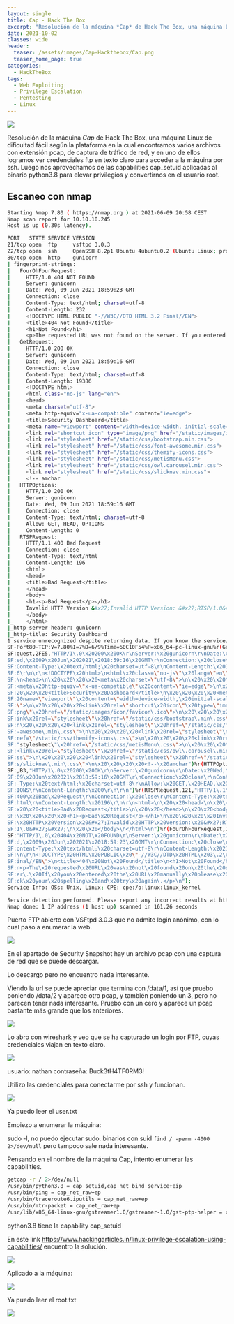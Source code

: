 ```yaml
---
layout: single
title: Cap - Hack The Box
excerpt: "Resolución de la máquina *Cap* de Hack The Box, una máquina Linux de dificultad fácil según la plataforma en la cual encontramos varios archivos con extensión pcap, de captura de tráfico de red, y en uno de ellos logramos ver credenciales ftp en texto claro para acceder a la máquina por ssh. Luego nos aprovechamos de las capabilities cap_setuid aplicadas al binario python3.8 para elevar privilegios y convertirnos en el usuario root."
date: 2021-10-02
classes: wide
header:
  teaser: /assets/images/Cap-Hackthebox/Cap.png
  teaser_home_page: true
categories:
  - HackTheBox
tags:
  - Web Exploiting
  - Privilege Escalation
  - Pentesting
  - Linux
---
```


![](/assets/images/Cap-Hackthebox/Cap.png)

Resolución de la máquina *Cap* de Hack The Box, una máquina Linux de dificultad fácil según la plataforma en la cual encontramos varios archivos con extensión pcap, de captura de tráfico de red, y en uno de ellos logramos ver credenciales ftp en texto claro para acceder a la máquina por ssh. Luego nos aprovechamos de las capabilities cap_setuid aplicadas al binario python3.8 para elevar privilegios y convertirnos en el usuario root.

## Escaneo con nmap

```bash
Starting Nmap 7.80 ( https://nmap.org ) at 2021-06-09 20:58 CEST
Nmap scan report for 10.10.10.245
Host is up (0.30s latency).

PORT   STATE SERVICE VERSION
21/tcp open  ftp     vsftpd 3.0.3
22/tcp open  ssh     OpenSSH 8.2p1 Ubuntu 4ubuntu0.2 (Ubuntu Linux; protocol 2.0)
80/tcp open  http    gunicorn
| fingerprint-strings:
|   FourOhFourRequest:
|     HTTP/1.0 404 NOT FOUND
|     Server: gunicorn
|     Date: Wed, 09 Jun 2021 18:59:23 GMT
|     Connection: close
|     Content-Type: text/html; charset=utf-8
|     Content-Length: 232
|     <!DOCTYPE HTML PUBLIC "-//W3C//DTD HTML 3.2 Final//EN">
|     <title>404 Not Found</title>
|     <h1>Not Found</h1>
|     <p>The requested URL was not found on the server. If you entered the URL manually please check your spelling and try again.</p>
|   GetRequest:
|     HTTP/1.0 200 OK
|     Server: gunicorn
|     Date: Wed, 09 Jun 2021 18:59:16 GMT
|     Connection: close
|     Content-Type: text/html; charset=utf-8
|     Content-Length: 19386
|     <!DOCTYPE html>
|     <html class="no-js" lang="en">
|     <head>
|     <meta charset="utf-8">
|     <meta http-equiv="x-ua-compatible" content="ie=edge">
|     <title>Security Dashboard</title>
|     <meta name="viewport" content="width=device-width, initial-scale=1">
|     <link rel="shortcut icon" type="image/png" href="/static/images/icon/favicon.ico">
|     <link rel="stylesheet" href="/static/css/bootstrap.min.css">
|     <link rel="stylesheet" href="/static/css/font-awesome.min.css">
|     <link rel="stylesheet" href="/static/css/themify-icons.css">
|     <link rel="stylesheet" href="/static/css/metisMenu.css">
|     <link rel="stylesheet" href="/static/css/owl.carousel.min.css">
|     <link rel="stylesheet" href="/static/css/slicknav.min.css">
|     <!-- amchar
|   HTTPOptions:
|     HTTP/1.0 200 OK
|     Server: gunicorn
|     Date: Wed, 09 Jun 2021 18:59:16 GMT
|     Connection: close
|     Content-Type: text/html; charset=utf-8
|     Allow: GET, HEAD, OPTIONS
|     Content-Length: 0
|   RTSPRequest:
|     HTTP/1.1 400 Bad Request
|     Connection: close
|     Content-Type: text/html
|     Content-Length: 196
|     <html>
|     <head>
|     <title>Bad Request</title>
|     </head>
|     <body>
|     <h1><p>Bad Request</p></h1>
|     Invalid HTTP Version &#x27;Invalid HTTP Version: &#x27;RTSP/1.0&#x27;&#x27;
|     </body>
|_    </html>
|_http-server-header: gunicorn
|_http-title: Security Dashboard
1 service unrecognized despite returning data. If you know the service/version, please submit the following fingerprint at https://nmap.org/cgi-bin/submit.cgi?new-service :
SF-Port80-TCP:V=7.80%I=7%D=6/9%Time=60C10F54%P=x86_64-pc-linux-gnu%r(GetRe
SF:quest,2FE5,"HTTP/1\.0\x20200\x20OK\r\nServer:\x20gunicorn\r\nDate:\x20W
SF:ed,\x2009\x20Jun\x202021\x2018:59:16\x20GMT\r\nConnection:\x20close\r\n
SF:Content-Type:\x20text/html;\x20charset=utf-8\r\nContent-Length:\x201938
SF:6\r\n\r\n<!DOCTYPE\x20html>\n<html\x20class=\"no-js\"\x20lang=\"en\">\n
SF:\n<head>\n\x20\x20\x20\x20<meta\x20charset=\"utf-8\">\n\x20\x20\x20\x20
SF:<meta\x20http-equiv=\"x-ua-compatible\"\x20content=\"ie=edge\">\n\x20\x
SF:20\x20\x20<title>Security\x20Dashboard</title>\n\x20\x20\x20\x20<meta\x
SF:20name=\"viewport\"\x20content=\"width=device-width,\x20initial-scale=1
SF:\">\n\x20\x20\x20\x20<link\x20rel=\"shortcut\x20icon\"\x20type=\"image/
SF:png\"\x20href=\"/static/images/icon/favicon\.ico\">\n\x20\x20\x20\x20<l
SF:ink\x20rel=\"stylesheet\"\x20href=\"/static/css/bootstrap\.min\.css\">\
SF:n\x20\x20\x20\x20<link\x20rel=\"stylesheet\"\x20href=\"/static/css/font
SF:-awesome\.min\.css\">\n\x20\x20\x20\x20<link\x20rel=\"stylesheet\"\x20h
SF:ref=\"/static/css/themify-icons\.css\">\n\x20\x20\x20\x20<link\x20rel=\
SF:"stylesheet\"\x20href=\"/static/css/metisMenu\.css\">\n\x20\x20\x20\x20
SF:<link\x20rel=\"stylesheet\"\x20href=\"/static/css/owl\.carousel\.min\.c
SF:ss\">\n\x20\x20\x20\x20<link\x20rel=\"stylesheet\"\x20href=\"/static/cs
SF:s/slicknav\.min\.css\">\n\x20\x20\x20\x20<!--\x20amchar")%r(HTTPOptions
SF:,B3,"HTTP/1\.0\x20200\x20OK\r\nServer:\x20gunicorn\r\nDate:\x20Wed,\x20
SF:09\x20Jun\x202021\x2018:59:16\x20GMT\r\nConnection:\x20close\r\nContent
SF:-Type:\x20text/html;\x20charset=utf-8\r\nAllow:\x20GET,\x20HEAD,\x20OPT
SF:IONS\r\nContent-Length:\x200\r\n\r\n")%r(RTSPRequest,121,"HTTP/1\.1\x20
SF:400\x20Bad\x20Request\r\nConnection:\x20close\r\nContent-Type:\x20text/
SF:html\r\nContent-Length:\x20196\r\n\r\n<html>\n\x20\x20<head>\n\x20\x20\
SF:x20\x20<title>Bad\x20Request</title>\n\x20\x20</head>\n\x20\x20<body>\n
SF:\x20\x20\x20\x20<h1><p>Bad\x20Request</p></h1>\n\x20\x20\x20\x20Invalid
SF:\x20HTTP\x20Version\x20&#x27;Invalid\x20HTTP\x20Version:\x20&#x27;RTSP/
SF:1\.0&#x27;&#x27;\n\x20\x20</body>\n</html>\n")%r(FourOhFourRequest,189,
SF:"HTTP/1\.0\x20404\x20NOT\x20FOUND\r\nServer:\x20gunicorn\r\nDate:\x20We
SF:d,\x2009\x20Jun\x202021\x2018:59:23\x20GMT\r\nConnection:\x20close\r\nC
SF:ontent-Type:\x20text/html;\x20charset=utf-8\r\nContent-Length:\x20232\r
SF:\n\r\n<!DOCTYPE\x20HTML\x20PUBLIC\x20\"-//W3C//DTD\x20HTML\x203\.2\x20F
SF:inal//EN\">\n<title>404\x20Not\x20Found</title>\n<h1>Not\x20Found</h1>\
SF:n<p>The\x20requested\x20URL\x20was\x20not\x20found\x20on\x20the\x20serv
SF:er\.\x20If\x20you\x20entered\x20the\x20URL\x20manually\x20please\x20che
SF:ck\x20your\x20spelling\x20and\x20try\x20again\.</p>\n");
Service Info: OSs: Unix, Linux; CPE: cpe:/o:linux:linux_kernel

Service detection performed. Please report any incorrect results at https://nmap.org/submit/ .
Nmap done: 1 IP address (1 host up) scanned in 161.26 seconds
```

Puerto FTP abierto con VSFtpd 3.0.3 que no admite login anónimo, con lo cual paso a enumerar la web.

![](/assets/images/Cap-Hackthebox/web.png)

En el apartado de Security Snapshot hay un archivo pcap con una captura de red que se puede descargar.

Lo descargo pero no encuentro nada interesante.

Viendo la url se puede apreciar que termina con /data/1, así que pruebo poniendo /data/2 y aparece otro pcap, y también poniendo un 3, pero no parecen tener nada interesante. Pruebo con un cero y aparece un pcap bastante más grande que los anteriores.

![](/assets/images/Cap-Hackthebox/0.png)

Lo abro con wireshark y veo que se ha capturado un login por FTP, cuyas credenciales viajan en texto claro.

![](/assets/images/Cap-Hackthebox/wireshark.png)

usuario: nathan
contraseña: Buck3tH4TF0RM3!

Utilizo las credenciales para conectarme por ssh y funcionan.

![](/assets/images/Cap-Hackthebox/ssh.png)

Ya puedo leer el user.txt

Empiezo a enumerar la máquina:

sudo -l, no puedo ejecutar sudo.
binarios con suid ```find / -perm -4000 2>/dev/null``` pero tampoco sale nada interesante.

Pensando en el nombre de la máquina Cap, intento enumerar las capabilities.

```bash
getcap -r / 2>/dev/null
/usr/bin/python3.8 = cap_setuid,cap_net_bind_service+eip
/usr/bin/ping = cap_net_raw+ep
/usr/bin/traceroute6.iputils = cap_net_raw+ep
/usr/bin/mtr-packet = cap_net_raw+ep
/usr/lib/x86_64-linux-gnu/gstreamer1.0/gstreamer-1.0/gst-ptp-helper = cap_net_bind_service,cap_net_admin+ep
```

python3.8 tiene la capability cap_setuid

En este link https://www.hackingarticles.in/linux-privilege-escalation-using-capabilities/ encuentro la solución.

![](/assets/images/Cap-Hackthebox/capability.png)

Aplicado a la máquina:

![](/assets/images/Cap-Hackthebox/root.png)

Ya puedo leer el root.txt

![](/assets/images/Cap-Hackthebox/pwned.png)
